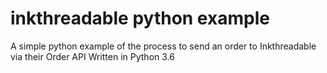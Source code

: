 # inkthreadable python example
 A simple python example of the process to send an order to Inkthreadable via their Order API
 Written in Python 3.6

